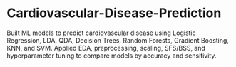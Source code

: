 # Cardiovascular-Disease-Prediction
Built ML models to predict cardiovascular disease using Logistic Regression, LDA, QDA, Decision Trees, Random Forests, Gradient Boosting, KNN, and SVM. Applied EDA, preprocessing, scaling, SFS/BSS, and hyperparameter tuning to compare models by accuracy and sensitivity.
